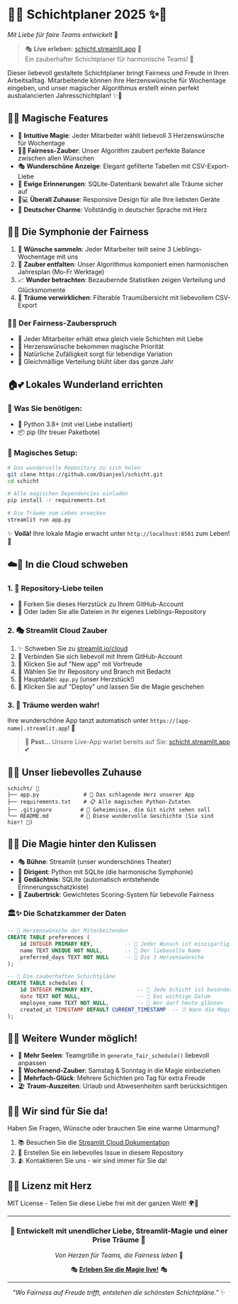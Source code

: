 # 🌟✨ Schichtplaner 2025 ✨🌟  
*Mit Liebe für faire Teams entwickelt* 💝

> 🎭 **Live erleben:** [schicht.streamlit.app](https://schicht.streamlit.app/) 🚀  
> Ein zauberhafter Schichtplaner für harmonische Teams! 🤗

Dieser liebevoll gestaltete Schichtplaner bringt Fairness und Freude in Ihren Arbeitsalltag. Mitarbeitende können ihre Herzenswünsche für Wochentage eingeben, und unser magischer Algorithmus erstellt einen perfekt ausbalancierten Jahresschichtplan! ✨💫

## 🎨💖 Magische Features

- 🎪 **Intuitive Magie**: Jeder Mitarbeiter wählt liebevoll 3 Herzenswünsche für Wochentage
- 🧚‍♀️ **Fairness-Zauber**: Unser Algorithm zaubert perfekte Balance zwischen allen Wünschen  
- 🎭 **Wunderschöne Anzeige**: Elegant gefilterte Tabellen mit CSV-Export-Liebe
- 💾 **Ewige Erinnerungen**: SQLite-Datenbank bewahrt alle Träume sicher auf
- 📱💻 **Überall Zuhause**: Responsive Design für alle Ihre liebsten Geräte
- 🌈 **Deutscher Charme**: Vollständig in deutscher Sprache mit Herz

## 🎼✨ Die Symphonie der Fairness

1. 💝 **Wünsche sammeln**: Jeder Mitarbeiter teilt seine 3 Lieblings-Wochentage mit uns
2. 🎯 **Zauber entfalten**: Unser Algorithmus komponiert einen harmonischen Jahresplan (Mo-Fr Werktage)
3. 📈 **Wunder betrachten**: Bezaubernde Statistiken zeigen Verteilung und Glücksmomente
4. 📅 **Träume verwirklichen**: Filterable Traumübersicht mit liebevollem CSV-Export

### 🧙‍♀️ Der Fairness-Zauberspruch

- 🤲 Jeder Mitarbeiter erhält etwa gleich viele Schichten mit Liebe
- 💖 Herzenswünsche bekommen magische Priorität
- 🎲 Natürliche Zufälligkeit sorgt für lebendige Variation  
- 🌸 Gleichmäßige Verteilung blüht über das ganze Jahr

## 🏠💕 Lokales Wunderland errichten

### 🎀 Was Sie benötigen:
- 🐍 Python 3.8+ (mit viel Liebe installiert)
- 📦 pip (Ihr treuer Paketbote)

### 🎪 Magisches Setup:
```bash
# Das wundervolle Repository zu sich holen
git clone https://github.com/Dianjeol/schicht.git
cd schicht

# Alle magischen Dependencies einladen
pip install -r requirements.txt

# Die Träume zum Leben erwecken
streamlit run app.py
```

✨ **Voilà!** Ihre lokale Magie erwacht unter `http://localhost:8501` zum Leben! 🌟

## ☁️🌈 In die Cloud schweben

### 1. 🎋 Repository-Liebe teilen
- 💝 Forken Sie dieses Herzstück zu Ihrem GitHub-Account
- 🎁 Oder laden Sie alle Dateien in Ihr eigenes Lieblings-Repository

### 2. 🎭 Streamlit Cloud Zauber
1. ✨ Schweben Sie zu [streamlit.io/cloud](https://streamlit.io/cloud)
2. 🤗 Verbinden Sie sich liebevoll mit Ihrem GitHub-Account  
3. 🎪 Klicken Sie auf "New app" mit Vorfreude
4. 💖 Wählen Sie Ihr Repository und Branch mit Bedacht
5. 🎯 Hauptdatei: `app.py` (unser Herzstück!)
6. 🚀 Klicken Sie auf "Deploy" und lassen Sie die Magie geschehen

### 3. 🎉 Träume werden wahr!
Ihre wunderschöne App tanzt automatisch unter `https://[app-name].streamlit.app`! 🌟

> 💫 **Psst...** Unsere Live-App wartet bereits auf Sie: [schicht.streamlit.app](https://schicht.streamlit.app/) 💕

## 🎨📂 Unser liebevolles Zuhause

```
schicht/ 🏡
├── app.py              # 💖 Das schlagende Herz unserer App
├── requirements.txt    # 📋 Alle magischen Python-Zutaten
├── .gitignore         # 🙈 Geheimnisse, die Git nicht sehen soll
└── README.md          # 📖 Diese wundervolle Geschichte (Sie sind hier! 👋)
```

## 🔬💫 Die Magie hinter den Kulissen

- 🎭 **Bühne**: Streamlit (unser wunderschönes Theater)
- 🐍 **Dirigent**: Python mit SQLite (die harmonische Symphonie)  
- 💾 **Gedächtnis**: SQLite (automatisch entstehende Erinnerungsschatzkiste)
- 🧮 **Zaubertrick**: Gewichtetes Scoring-System für liebevolle Fairness

### 🏛️✨ Die Schatzkammer der Daten

```sql
-- 💝 Herzenswünsche der Mitarbeitenden
CREATE TABLE preferences (
    id INTEGER PRIMARY KEY,          -- 🔑 Jeder Wunsch ist einzigartig
    name TEXT UNIQUE NOT NULL,       -- 👤 Der liebevolle Name
    preferred_days TEXT NOT NULL     -- 💖 Die 3 Herzenswünsche
);

-- 📅 Die zauberhaften Schichtpläne  
CREATE TABLE schedules (
    id INTEGER PRIMARY KEY,              -- 🎯 Jede Schicht ist besonders
    date TEXT NOT NULL,                  -- 📆 Das wichtige Datum
    employee_name TEXT NOT NULL,         -- 👋 Wer darf heute glänzen
    created_at TIMESTAMP DEFAULT CURRENT_TIMESTAMP  -- ⏰ Wann die Magie entstand
);
```

## 🎨🔮 Weitere Wunder möglich!

- 👥 **Mehr Seelen**: Teamgröße in `generate_fair_schedule()` liebevoll anpassen
- 🌅 **Wochenend-Zauber**: Samstag & Sonntag in die Magie einbeziehen
- 🌟 **Mehrfach-Glück**: Mehrere Schichten pro Tag für extra Freude
- 🏖️ **Traum-Auszeiten**: Urlaub und Abwesenheiten sanft berücksichtigen

## 🤗💕 Wir sind für Sie da!

Haben Sie Fragen, Wünsche oder brauchen Sie eine warme Umarmung?
1. 📚 Besuchen Sie die [Streamlit Cloud Dokumentation](https://docs.streamlit.io/streamlit-cloud)
2. 💌 Erstellen Sie ein liebevolles Issue in diesem Repository
3. 🫂 Kontaktieren Sie uns - wir sind immer für Sie da!

## 📜✨ Lizenz mit Herz

MIT License - Teilen Sie diese Liebe frei mit der ganzen Welt! 🌍💖

---

<div align="center">

### 🌟 **Entwickelt mit unendlicher Liebe, Streamlit-Magie und einer Prise Träume** 🌟

*Von Herzen für Teams, die Fairness leben* 💝

🎭 **[Erleben Sie die Magie live!](https://schicht.streamlit.app/)** 🎭

---

*"Wo Fairness auf Freude trifft, entstehen die schönsten Schichtpläne."* ✨

</div> 
